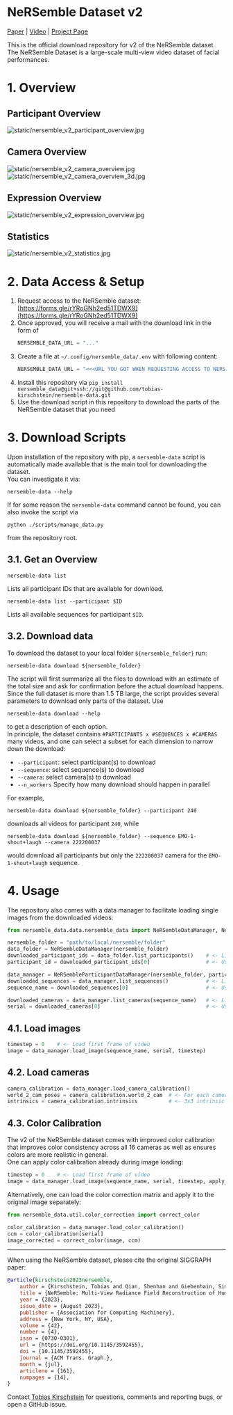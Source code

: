 # NeRSemble Dataset v2

[Paper](https://arxiv.org/pdf/2305.03027.pdf) | [Video](https://youtu.be/a-OAWqBzldU) | [Project Page](https://tobias-kirschstein.github.io/nersemble/)

<!-- TODO: Links to benchmark -->

This is the official download repository for v2 of the NeRSemble dataset.
The NeRSemble Dataset is a large-scale multi-view video dataset of facial performances.


# 1. Overview

## Participant Overview
![static/nersemble_v2_participant_overview.jpg](static/nersemble_v2_participant_overview.jpg)

## Camera Overview
![static/nersemble_v2_camera_overview.jpg](static/nersemble_v2_camera_overview.jpg)
![static/nersemble_v2_camera_overview_3d.jpg](static/nersemble_v2_camera_overview_3d.jpg)

## Expression Overview
![static/nersemble_v2_expression_overview.jpg](static/nersemble_v2_expression_overview.jpg)

## Statistics
![static/nersemble_v2_statistics.jpg](static/nersemble_v2_statistics.jpg)


# 2. Data Access & Setup
1. Request access to the NeRSemble dataset: [https://forms.gle/rYRoGNh2ed51TDWX9](https://forms.gle/rYRoGNh2ed51TDWX9)
2. Once approved, you will receive a mail with the download link in the form of 
    ```python
    NERSEMBLE_DATA_URL = "..."
    ```
3. Create a file at `~/.config/nersemble_data/.env` with following content:
    ```python
    NERSEMBLE_DATA_URL = "<<<URL YOU GOT WHEN REQUESTING ACCESS TO NERSEMBLE>>>"
    ```
4. Install this repository via `pip install nersemble_data@git+ssh://git@github.com/tobias-kirschstein/nersemble-data.git`
5. Use the download script in this repository to download the parts of the NeRSemble dataset that you need

# 3. Download Scripts

Upon installation of the repository with pip, a `nersemble-data` script is automatically made available that is the main tool for downloading the dataset.  
You can investigate it via:
```shell
nersemble-data --help
```

If for some reason the `nersemble-data` command cannot be found, you can also invoke the script via
```shell
python ./scripts/manage_data.py
```
from the repository root.


## 3.1. Get an Overview

```shell
nersemble-data list
```

Lists all participant IDs that are available for download.

```shell
nersemble-data list --participant $ID
```

Lists all available sequences for participant `$ID`.

## 3.2. Download data

To download the dataset to your local folder `${nersemble_folder}` run:

```shell
nersemble-data download ${nersemble_folder}
```

The script will first summarize all the files to download with an estimate of the total size and ask for confirmation before the actual download happens.  
Since the full dataset is more than 1.5 TB large, the script provides several parameters to download only parts of the dataset.
Use 
```shell
nersemble-data download --help
```
to get a description of each option.  
In principle, the dataset contains `#PARTICIPANTS x #SEQUENCES x #CAMERAS` many videos, and one can select a subset for each dimension to narrow down the download:  
 - `--participant`: select participant(s) to download
 - `--sequence`: select sequence(s) to download
 - `--camera`: select camera(s) to download
 - `--n_workers` Specify how many download should happen in parallel

For example, 
```shell
nersemble-data download ${nersemble_folder} --participant 240
``` 
downloads all videos for participant `240`, while 
```shell
nersemble-data download ${nersemble_folder} --sequence EMO-1-shout+laugh --camera 222200037
```
would download all participants but only the `222200037` camera for the `EMO-1-shout+laugh` sequence.

# 4. Usage

The repository also comes with a data manager to facilitate loading single images from the downloaded videos:

```python
from nersemble_data.data.nersemble_data import NeRSembleDataManager, NeRSembleParticipantDataManager

nersemble_folder = "path/to/local/nersemble/folder"
data_folder = NeRSembleDataManager(nersemble_folder)
downloaded_participant_ids = data_folder.list_participants()    # <- List of all participants that were downloaded
participant_id = downloaded_participant_ids[0]                  # <- Use first available participant

data_manager = NeRSembleParticipantDataManager(nersemble_folder, participant_id)
downloaded_sequences = data_manager.list_sequences()            # <- List of all sequences that were downloaded for that participant
sequence_name = downloaded_sequences[0]                         # <- Use first available sequence

downloaded_cameras = data_manager.list_cameras(sequence_name)   # <- List of all cameras that were downloaded for that sequence
serial = downloaded_cameras[0]                                  # <- Use first available camera
```

## 4.1. Load images

```python
timestep = 0    # <- Load first frame of video                                                                                   
image = data_manager.load_image(sequence_name, serial, timestep)
```

## 4.2. Load cameras

```python 
camera_calibration = data_manager.load_camera_calibration()
world_2_cam_poses = camera_calibration.world_2_cam  # <- For each camera: 4x4 Extrinsic matrices in W2C direction and OpenCV camera coordinate convention
intrinsics = camera_calibration.intrinsics          # <- 3x3 intrinsic matrix (shared across all 16 cameras) for 3208x2200 images
```

## 4.3. Color Calibration

The v2 of the NeRSemble dataset comes with improved color calibration that improves color consistency across all 16 cameras as well as ensures colors are more realistic in general.  
One can apply color calibration already during image loading:
```python
timestep = 0    # <- Load first frame of video                                                                                   
image = data_manager.load_image(sequence_name, serial, timestep, apply_color_correction=True)
```

Alternatively, one can load the color correction matrix and apply it to the original image separately:
```python
from nersemble_data.util.color_correction import correct_color

color_calibration = data_manager.load_color_calibration()
ccm = color_calibration[serial]
image_corrected = correct_color(image, ccm)
```

<hr />
When using the NeRSemble dataset, please cite the original SIGGRAPH paper:

```bibtex
@article{kirschstein2023nersemble,
    author = {Kirschstein, Tobias and Qian, Shenhan and Giebenhain, Simon and Walter, Tim and Nie\ss{}ner, Matthias},
    title = {NeRSemble: Multi-View Radiance Field Reconstruction of Human Heads},
    year = {2023},
    issue_date = {August 2023},
    publisher = {Association for Computing Machinery},
    address = {New York, NY, USA},
    volume = {42},
    number = {4},
    issn = {0730-0301},
    url = {https://doi.org/10.1145/3592455},
    doi = {10.1145/3592455},
    journal = {ACM Trans. Graph.},
    month = {jul},
    articleno = {161},
    numpages = {14},
}
```
Contact [Tobias Kirschstein](mailto:tobias.kirschstein@tum.de) for questions, comments and reporting bugs, or open a GitHub issue.